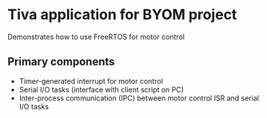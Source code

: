 # Tiva application for BYOM project
Demonstrates how to use FreeRTOS for motor control

## Primary components
- Timer-generated interrupt for motor control
- Serial I/O tasks (interface with client script on PC)
- Inter-process communication (IPC) between motor control ISR and serial I/O tasks
